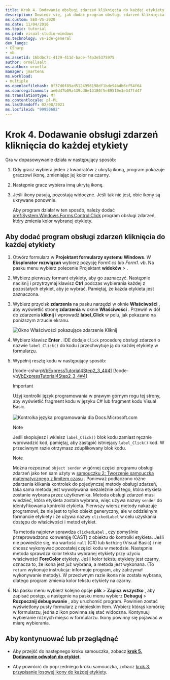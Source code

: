 ```yaml
---
title: Krok 4. Dodawanie obsługi zdarzeń kliknięcia do każdej etykiety
description: Dowiedz się, jak dodać program obsługi zdarzeń kliknięcia do każdej etykiety.
ms.custom: SEO-VS-2020
ms.date: 11/04/2016
ms.topic: tutorial
ms.prod: visual-studio-windows
ms.technology: vs-ide-general
dev_langs:
- CSharp
- vb
ms.assetid: 16bdbc7c-4129-411d-bace-f4a3e5375975
author: ornellaalt
ms.author: ornella
manager: jmartens
ms.workload:
- multiple
ms.openlocfilehash: 0f37d0f89ad5124956198df1bde94bdb6cf54f64
ms.sourcegitcommit: ae6d47b09a439cd0e13180f5e89510e3e347fd47
ms.translationtype: MT
ms.contentlocale: pl-PL
ms.lasthandoff: 02/08/2021
ms.locfileid: "99950682"
---
```

# <a name="step-4-add-a-click-event-handler-to-each-label"></a>Krok 4. Dodawanie obsługi zdarzeń kliknięcia do każdej etykiety

Gra w dopasowywanie działa w następujący sposób:

1. Gdy gracz wybiera jeden z kwadratów z ukrytą ikoną, program pokazuje graczowi ikonę, zmieniając jej kolor na czarny.

2. Następnie gracz wybiera inną ukrytą ikonę.

3. Jeśli ikony pasują, pozostają widoczne. Jeśli tak nie jest, obie ikony są ukrywane ponownie.

   Aby program działał w ten sposób, należy dodać <xref:System.Windows.Forms.Control.Click> program obsługi zdarzeń, który zmienia kolor wybranej etykiety.

## <a name="to-add-a-click-event-handler-to-each-label"></a>Aby dodać program obsługi zdarzeń kliknięcia do każdej etykiety

1. Otwórz formularz w **Projektant formularzy systemu Windows**. W **Eksplorator rozwiązań** wybierz pozycję *Form1.cs* lub *Form1. vb*. Na pasku menu wybierz polecenie Projektant **widoków**  >  .

2. Wybierz pierwszy formant etykiety, aby go zaznaczyć. Następnie naciśnij i przytrzymaj klawisz **Ctrl** podczas wybierania każdej z pozostałych etykiet, aby je wybrać. Pamiętaj, że każda etykieta jest zaznaczona.

3. Wybierz przycisk **zdarzenia** na pasku narzędzi w oknie **Właściwości** , aby wyświetlić stronę **zdarzenia** w oknie **Właściwości** . Przewiń w dół do zdarzenia **kliknij** i wprowadź **label_Click** w polu, jak pokazano na poniższym zrzucie ekranu.

     ![Okno Właściwości pokazujące zdarzenie Kliknij](../ide/media/express_labelclick.png)

4. Wybierz klawisz **Enter** . IDE dodaje `Click` procedurę obsługi zdarzeń o nazwie `label_Click()` do kodu i przechwytuje ją do każdej etykiety w formularzu.

5. Wypełnij resztę kodu w następujący sposób:

     [!code-csharp[VbExpressTutorial4Step2_3_4#4](../ide/codesnippet/CSharp/step-4-add-a-click-event-handler-to-each-label_1.cs)]
     [!code-vb[VbExpressTutorial4Step2_3_4#4](../ide/codesnippet/VisualBasic/step-4-add-a-click-event-handler-to-each-label_1.vb)]

     > [!IMPORTANT]
     > Użyj kontrolki język programowania w prawym górnym rogu tej strony, aby wyświetlić fragment kodu w języku C# lub fragment kodu Visual Basic.<br><br>![Kontrolka języka programowania dla Docs.Microsoft.com](../ide/media/docs-programming-language-control.png)

    > [!NOTE]
    > Jeśli skopiujesz i wkleisz `label_Click()` blok kodu zamiast ręcznie wprowadzić kod, pamiętaj, aby zastąpić istniejący `label_Click()` kod. W przeciwnym razie otrzymasz zduplikowany blok kodu.

    > [!NOTE]
    > Można rozpoznać `object sender` w górnej części programu obsługi zdarzeń jako ten sam użyty w [samouczku 2: Tworzenie samouczka matematycznego z limitem czasu](../ide/tutorial-2-create-a-timed-math-quiz.md) . Ponieważ podłączono różne zdarzenia klikania kontrolek do pojedynczej metody obsługi zdarzeń, taka sama metoda jest wywoływana niezależnie od tego, która etykieta zostanie wybrana przez użytkownika. Metoda obsługi zdarzeń musi wiedzieć, która etykieta została wybrana, więc używa nazwy `sender` do identyfikowania kontrolki etykieta. Pierwszy wiersz metody nakazuje programowi, że nie jest to tylko obiekt generyczny, ale w oddzielnym formancie etykiety i że używa nazwy `clickedLabel` w celu uzyskania dostępu do właściwości i metod etykiet.

     Ta metoda najpierw sprawdza `clickedLabel` , czy pomyślnie przeprowadzono konwersję (CAST) z obiektu do kontrolki etykieta. Jeśli nie powiedzie się, ma wartość `null` (C#) lub `Nothing` (Visual Basic) i nie chcesz wykonywać pozostałej części kodu w metodzie. Następnie metoda sprawdza kolor tekstu wybranej etykiety przy użyciu właściwości **ForeColor** etykiety. Jeśli kolor tekstu etykiety jest czarny, oznacza to, że ikona jest już wybrana, a metoda jest wykonana. (To `return` wykonuje instrukcja: informuje program, aby zatrzymał wykonywanie metody). W przeciwnym razie ikona nie została wybrana, dlatego program zmienia kolor tekstu etykiety na czarny.

6. Na pasku menu wybierz kolejno opcje **plik**  >  **Zapisz wszystko** , aby zapisać postęp, a następnie na pasku menu wybierz **Debuguj**  >  **Rozpocznij debugowanie** , aby uruchomić program. Powinien zostać wyświetlony pusty formularz z niebieskim tłem. Wybierz którąś komórkę w formularzu, jedna z ikon powinna się stać widoczna. Kontynuuj wybieranie różnych miejsc w formularzu. Ikony powinny się pojawiać w miarę wybierania.

## <a name="to-continue-or-review"></a>Aby kontynuować lub przeglądnąć

- Aby przejść do następnego kroku samouczka, zobacz **[krok 5. Dodawanie odwołań do etykiet](../ide/step-5-add-label-references.md)**.

- Aby powrócić do poprzedniego kroku samouczka, zobacz [krok 3. przypisanie losowej ikony do każdej etykiety](../ide/step-3-assign-a-random-icon-to-each-label.md).
